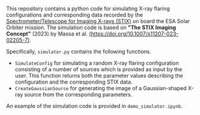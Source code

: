 This repository contains a python code for simulating X-ray flaring configurations and corresponding data recorded by the [Spectrometer/Telescope for Imaging X-rays (STIX)](https://datacenter.stix.i4ds.net/) on board the ESA Solar Orbiter mission.
The simulation code is based on **"The STIX Imaging Concept"** (2023) by Massa et al. [(https://doi.org/10.1007/s11207-023-02205-7)](https://doi.org/10.1007/s11207-023-02205-7).

Specifically, `simulator.py` contains the following functions.

- `SimulateConfig` for simulating a random X-ray flaring configuration consisting of a number of sources which is provided as input by the user. 
This function returns both the parameter values describing the configuration and the corresponding STIX data.
- `CreateGaussianSource` for generating the image of a Gaussian-shaped X-ray source from the corresponding parameters.

An example of the simulation code is provided in `demo_simulator.ipynb`.
